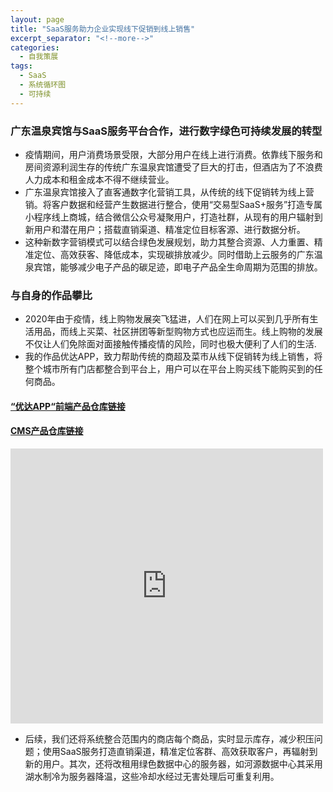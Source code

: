 ```yaml
---
layout: page
title: "SaaS服务助力企业实现线下促销到线上销售"
excerpt_separator: "<!--more-->"
categories:
  - 自我策展
tags:
  - SaaS
  - 系统循环图
  - 可持续
---
```

### 广东温泉宾馆与SaaS服务平台合作，进行数字绿色可持续发展的转型
- 疫情期间，用户消费场景受限，大部分用户在线上进行消费。依靠线下服务和房间资源利润生存的传统广东温泉宾馆遭受了巨大的打击，但酒店为了不浪费人力成本和租金成本不得不继续营业。    
- 广东温泉宾馆接入了直客通数字化营销工具，从传统的线下促销转为线上营销。将客户数据和经营产生数据进行整合，使用“交易型SaaS+服务”打造专属小程序线上商城，结合微信公众号凝聚用户，打造社群，从现有的用户辐射到新用户和潜在用户；搭载直销渠道、精准定位目标客源、进行数据分析。
- 这种新数字营销模式可以结合绿色发展规划，助力其整合资源、人力重置、精准定位、高效获客、降低成本，实现碳排放减少。同时借助上云服务的广东温泉宾馆，能够减少电子产品的碳足迹，即电子产品全生命周期为范围的排放。

<!--more-->

### 与自身的作品攀比

- 2020年由于疫情，线上购物发展突飞猛进，人们在网上可以买到几乎所有生活用品，而线上买菜、社区拼团等新型购物方式也应运而生。线上购物的发展不仅让人们免除面对面接触传播疫情的风险，同时也极大便利了人们的生活.
- 我的作品优达APP，致力帮助传统的商超及菜市从线下促销转为线上销售，将整个城市所有门店都整合到平台上，用户可以在平台上购买线下能购买到的任何商品。

#### [“优达APP“前端产品仓库链接]( http://app-design_team.gitee.io/app_team)
#### [CMS产品仓库链接](http://app-design_team.gitee.io/app_-cms)
<iframe width="500" height="440" frameborder="0" src="https://ncase.me/loopy/v1.1/?embed=1&data=[[[1,166,398,0,%22%25E6%259B%25B4%25E5%25A4%259A%25E5%2595%2586%25E5%2593%2581%25E9%2580%2589%25E6%258B%25A9%22,4],[3,269,194,0,%22%25E6%259B%25B4%25E4%25BD%258E%25E7%259A%2584%25E4%25BB%25B7%25E6%25A0%25BC%22,1],[4,903,355,0,%22%25E6%259B%25B4%25E5%25A4%259A%25E5%2595%2586%25E8%25B6%2585%25E5%2585%25A5%25E9%25A9%25BB%22,2],[5,625,150,0,%22%25E6%259B%25B4%25E5%25A4%259A%25E7%259A%2584%25E9%259C%2580%25E6%25B1%2582%22,3],[6,411,360,0,%22%25E7%2594%25A8%25E6%2588%25B7%25E7%25AD%2589%25E5%2588%25B0%25E6%2597%25B6%25E9%2597%25B4%25E6%259B%25B4%25E7%259F%25AD%22,4],[7,631,589,0,%22%25E6%259B%25B4%25E5%25A4%25A7%25E7%259A%2584%25E8%25A6%2586%25E7%259B%2596%25E9%259D%25A2%25E7%25A7%25AF%22,3]],[[3,5,-18,1,0],[5,4,-9,1,0],[4,7,-49,1,0],[7,6,-26,1,0],[1,3,17,1,0],[7,1,39,1,0],[6,5,29,1,0]],[],7%5D"></iframe>

- 后续，我们还将系统整合范围内的商店每个商品，实时显示库存，减少积压问题；使用SaaS服务打造直销渠道，精准定位客群、高效获取客户，再辐射到新的用户。其次，还将改租用绿色数据中心的服务器，如河源数据中心其采用湖水制冷为服务器降温，这些冷却水经过无害处理后可重复利用。
